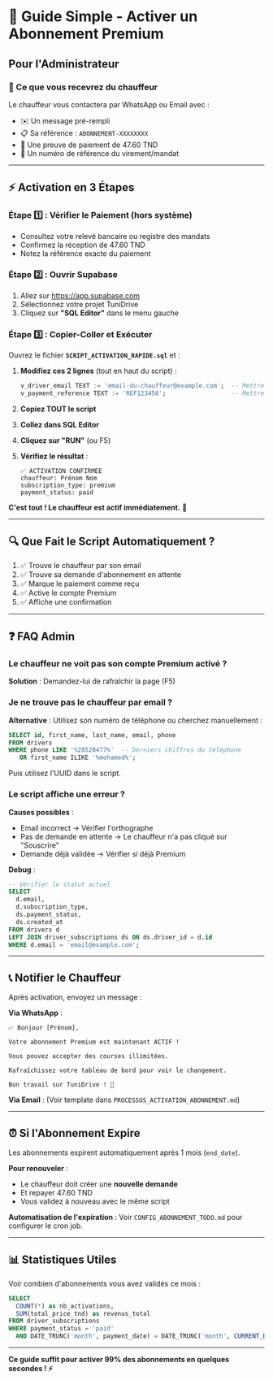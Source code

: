 # 🚀 Guide Simple - Activer un Abonnement Premium

## Pour l'Administrateur

### 📝 Ce que vous recevrez du chauffeur

Le chauffeur vous contactera par WhatsApp ou Email avec :
- ✉️ Un message pré-rempli
- 📋 Sa référence : `ABONNEMENT-XXXXXXXX`
- 🧾 Une preuve de paiement de 47.60 TND
- 🔢 Un numéro de référence du virement/mandat

---

## ⚡ Activation en 3 Étapes

### Étape 1️⃣ : Vérifier le Paiement (hors système)
- Consultez votre relevé bancaire ou registre des mandats
- Confirmez la réception de 47.60 TND
- Notez la référence exacte du paiement

### Étape 2️⃣ : Ouvrir Supabase
1. Allez sur https://app.supabase.com
2. Sélectionnez votre projet TuniDrive
3. Cliquez sur **"SQL Editor"** dans le menu gauche

### Étape 3️⃣ : Copier-Coller et Exécuter

Ouvrez le fichier **`SCRIPT_ACTIVATION_RAPIDE.sql`** et :

1. **Modifiez ces 2 lignes** (tout en haut du script) :
   ```sql
   v_driver_email TEXT := 'email-du-chauffeur@example.com';  -- Mettre le vrai email
   v_payment_reference TEXT := 'REF123456';                  -- Mettre la vraie référence
   ```

2. **Copiez TOUT le script**

3. **Collez dans SQL Editor**

4. **Cliquez sur "RUN"** (ou F5)

5. **Vérifiez le résultat** :
   ```
   ✅ ACTIVATION CONFIRMÉE
   chauffeur: Prénom Nom
   subscription_type: premium
   payment_status: paid
   ```

**C'est tout ! Le chauffeur est actif immédiatement.** 🎉

---

## 🔍 Que Fait le Script Automatiquement ?

1. ✅ Trouve le chauffeur par son email
2. ✅ Trouve sa demande d'abonnement en attente
3. ✅ Marque le paiement comme reçu
4. ✅ Active le compte Premium
5. ✅ Affiche une confirmation

---

## ❓ FAQ Admin

### Le chauffeur ne voit pas son compte Premium activé ?

**Solution** : Demandez-lui de rafraîchir la page (F5)

### Je ne trouve pas le chauffeur par email ?

**Alternative** : Utilisez son numéro de téléphone ou cherchez manuellement :
```sql
SELECT id, first_name, last_name, email, phone
FROM drivers
WHERE phone LIKE '%28528477%'  -- Derniers chiffres du téléphone
   OR first_name ILIKE '%mohamed%';
```

Puis utilisez l'UUID dans le script.

### Le script affiche une erreur ?

**Causes possibles** :
- Email incorrect → Vérifier l'orthographe
- Pas de demande en attente → Le chauffeur n'a pas cliqué sur "Souscrire"
- Demande déjà validée → Vérifier si déjà Premium

**Debug** :
```sql
-- Vérifier le statut actuel
SELECT 
  d.email,
  d.subscription_type,
  ds.payment_status,
  ds.created_at
FROM drivers d
LEFT JOIN driver_subscriptions ds ON ds.driver_id = d.id
WHERE d.email = 'email@example.com';
```

---

## 📞 Notifier le Chauffeur

Après activation, envoyez un message :

**Via WhatsApp** :
```
✅ Bonjour [Prénom],

Votre abonnement Premium est maintenant ACTIF !

Vous pouvez accepter des courses illimitées.

Rafraîchissez votre tableau de bord pour voir le changement.

Bon travail sur TuniDrive ! 🚗
```

**Via Email** :
(Voir template dans `PROCESSUS_ACTIVATION_ABONNEMENT.md`)

---

## ⏰ Si l'Abonnement Expire

Les abonnements expirent automatiquement après 1 mois (`end_date`).

**Pour renouveler** :
- Le chauffeur doit créer une **nouvelle demande**
- Et repayer 47.60 TND
- Vous validez à nouveau avec le même script

**Automatisation de l'expiration** : Voir `CONFIG_ABONNEMENT_TODO.md` pour configurer le cron job.

---

## 📊 Statistiques Utiles

Voir combien d'abonnements vous avez validés ce mois :
```sql
SELECT 
  COUNT(*) as nb_activations,
  SUM(total_price_tnd) as revenus_total
FROM driver_subscriptions
WHERE payment_status = 'paid'
  AND DATE_TRUNC('month', payment_date) = DATE_TRUNC('month', CURRENT_DATE);
```

---

**Ce guide suffit pour activer 99% des abonnements en quelques secondes ! ⚡**

